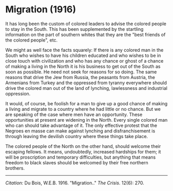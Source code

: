 # Migration (1916)

It has long been the custom of colored leaders to advise the colored people to stay in the South. This has been supplemented by the startling information on the part of southern whites
that they are the "best friends of the colored people", etc.

We might as well face the facts squarely: If there is any colored man in the South who wishes to have his children educated and who wishes to be in close touch with civilization and who has any chance or ghost of a chance of making a living in the North it is his business to get out of the South as soon as possible. He need not seek for reasons for so doing. The same reasons that drive the Jew from Russia, the peasants from Austria, the Armenians from Turkey and the oppressed from tyranny everywhere should drive the colored man out of the land of lynching, lawlessness and industrial oppression.

It would, of course, be foolish for a man to give up a good chance of making a living and migrate to a country where he had little or no chance. But we are speaking of the case where men have an opportunity. These opportunities at present are widening in the North. Every single colored man who can should take advantage of it. The only effective protest that the Negroes en masse can make against lynching and dis­franchisement is through leaving the devilish country where these things take place.

The colored people of the North on the other hand, should welcome their escaping fellows. It means, undoubtedly, increased hardships for them; it will be proscription and temporary difficulties, but anything that means freedom to black slaves should be welcomed by their free northern brothers.


______________
*Citation:* Du Bois, W.E.B. 1916. "Migration.." *The Crisis*. 12(6): 270.